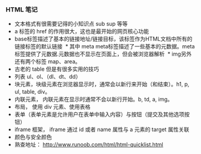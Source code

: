 ### HTML 笔记
  *  文本格式有很需要记得的小知识点 sub sup 等等
  *  a 标签的 href 的作用很大，这也是最开始的网页核心功能
  *  base标签描述了基本的链接地址/链接目标，该标签作为HTML文档中所有的链接标签的默认链接 
  *  其中 meta meta标签描述了一些基本的元数据。meta 标签提供了元数据.元数据也不显示在页面上，但会被浏览器解析 
  *  img另外还有两个标签 map、area。
  *  古老的 table 但是有很多实用的技巧
  *  列表 ul、ol、（dl、dt、dd）
  *  块元素，块级元素在浏览器显示时，通常会以新行来开始（和结束）。h1, p, ul, table, div。
  *  内联元素， 内联元素在显示时通常不会以新行开始。b, td, a, img。
  *  布局， 使用 div 元素、使用表格
  *  表单（表单元素是允许用户在表单中输入内容）与按钮（提交及其他选项按钮）
  *  iframe 框架， iframe 通过 id 或者 name 属性与 a 元素的 target 属性关联
  *  颜色与安全颜色
  *  熟查地址： http://www.runoob.com/html/html-quicklist.html
